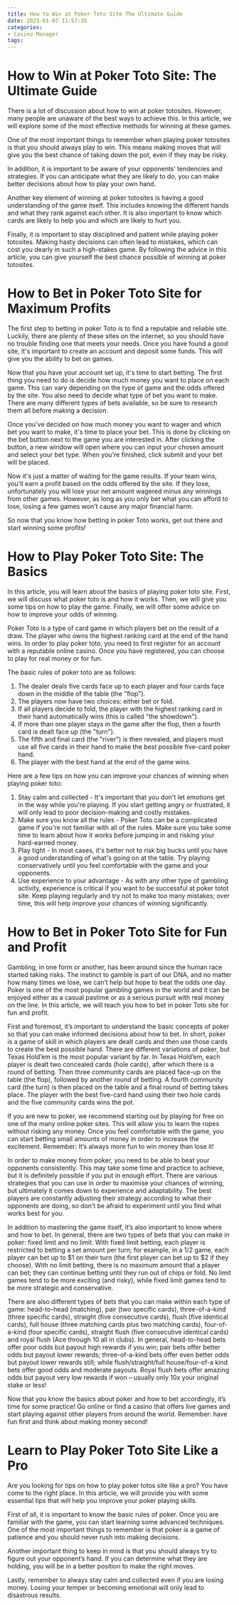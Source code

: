 ```yaml
---
title: How to Win at Poker Toto Site The Ultimate Guide 
date: 2023-01-07 11:57:35
categories:
- Casino Manager
tags:
---
```



#  How to Win at Poker Toto Site: The Ultimate Guide 

There is a lot of discussion about how to win at poker totosites. However, many people are unaware of the best ways to achieve this. In this article, we will explore some of the most effective methods for winning at these games.

One of the most important things to remember when playing poker totosites is that you should always play to win. This means making moves that will give you the best chance of taking down the pot, even if they may be risky.

In addition, it is important to be aware of your opponents’ tendencies and strategies. If you can anticipate what they are likely to do, you can make better decisions about how to play your own hand.

Another key element of winning at poker totosites is having a good understanding of the game itself. This includes knowing the different hands and what they rank against each other. It is also important to know which cards are likely to help you and which are likely to hurt you.

Finally, it is important to stay disciplined and patient while playing poker totosites. Making hasty decisions can often lead to mistakes, which can cost you dearly in such a high-stakes game. By following the advice in this article, you can give yourself the best chance possible of winning at poker totosites.

#  How to Bet in Poker Toto Site for Maximum Profits 

The first step to betting in poker Toto is to find a reputable and reliable site. Luckily, there are plenty of these sites on the internet, so you should have no trouble finding one that meets your needs. Once you have found a good site, it's important to create an account and deposit some funds. This will give you the ability to bet on games.

Now that you have your account set up, it's time to start betting. The first thing you need to do is decide how much money you want to place on each game. This can vary depending on the type of game and the odds offered by the site. You also need to decide what type of bet you want to make. There are many different types of bets available, so be sure to research them all before making a decision.

Once you've decided on how much money you want to wager and which bet you want to make, it's time to place your bet. This is done by clicking on the bet button next to the game you are interested in. After clicking the button, a new window will open where you can input your chosen amount and select your bet type. When you're finished, click submit and your bet will be placed.

Now it's just a matter of waiting for the game results. If your team wins, you'll earn a profit based on the odds offered by the site. If they lose, unfortunately you will lose your net amount wagered minus any winnings from other games. However, as long as you only bet what you can afford to lose, losing a few games won't cause any major financial harm.

So now that you know how betting in poker Toto works, get out there and start winning some profits!

#  How to Play Poker Toto Site: The Basics 

In this article, you will learn about the basics of playing poker toto site. First, we will discuss what poker toto is and how it works. Then, we will give you some tips on how to play the game. Finally, we will offer some advice on how to improve your odds of winning.

Poker Toto is a type of card game in which players bet on the result of a draw. The player who owns the highest ranking card at the end of the hand wins. In order to play poker toto, you need to first register for an account with a reputable online casino. Once you have registered, you can choose to play for real money or for fun.

The basic rules of poker toto are as follows: 

1) The dealer deals five cards face up to each player and four cards face down in the middle of the table (the "flop"). 
2) The players now have two choices: either bet or fold. 
3) If all players decide to fold, the player with the highest ranking card in their hand automatically wins (this is called "the showdown"). 
4) If more than one player stays in the game after the flop, then a fourth card is dealt face up (the "turn"). 
5) The fifth and final card (the "river") is then revealed, and players must use all five cards in their hand to make the best possible five-card poker hand. 
6) The player with the best hand at the end of the game wins.

Here are a few tips on how you can improve your chances of winning when playing poker toto: 

1) Stay calm and collected - It's important that you don't let emotions get in the way while you're playing. If you start getting angry or frustrated, it will only lead to poor decision-making and costly mistakes. 
2) Make sure you know all the rules - Poker Toto can be a complicated game if you're not familiar with all of the rules. Make sure you take some time to learn about how it works before jumping in and risking your hard-earned money. 
3) Play tight - In most cases, it's better not to risk big bucks until you have a good understanding of what's going on at the table. Try playing conservatively until you feel comfortable with the game and your opponents. 
4) Use experience to your advantage - As with any other type of gambling activity, experience is critical if you want to be successful at poker totot site. Keep playing regularly and try not to make too many mistakes; over time, this will help improve your chances of winning significantly.

#  How to Bet in Poker Toto Site for Fun and Profit 

Gambling, in one form or another, has been around since the human race started taking risks. The instinct to gamble is part of our DNA, and no matter how many times we lose, we can’t help but hope to beat the odds one day. Poker is one of the most popular gambling games in the world and it can be enjoyed either as a casual pastime or as a serious pursuit with real money on the line. In this article, we will teach you how to bet in poker Toto site for fun and profit.

First and foremost, it’s important to understand the basic concepts of poker so that you can make informed decisions about how to bet. In short, poker is a game of skill in which players are dealt cards and then use those cards to create the best possible hand. There are different variations of poker, but Texas Hold’em is the most popular variant by far. In Texas Hold’em, each player is dealt two concealed cards (hole cards), after which there is a round of betting. Then three community cards are placed face-up on the table (the flop), followed by another round of betting. A fourth community card (the turn) is then placed on the table and a final round of betting takes place. The player with the best five-card hand using their two hole cards and the five community cards wins the pot.

If you are new to poker, we recommend starting out by playing for free on one of the many online poker sites. This will allow you to learn the ropes without risking any money. Once you feel comfortable with the game, you can start betting small amounts of money in order to increase the excitement. Remember: It’s always more fun to win money than lose it!

In order to make money from poker, you need to be able to beat your opponents consistently. This may take some time and practice to achieve, but it is definitely possible if you put in enough effort. There are various strategies that you can use in order to maximise your chances of winning, but ultimately it comes down to experience and adaptability. The best players are constantly adjusting their strategy according to what their opponents are doing, so don’t be afraid to experiment until you find what works best for you.

In addition to mastering the game itself, it’s also important to know where and how to bet. In general, there are two types of bets that you can make in poker: fixed limit and no limit. With fixed limit betting, each player is restricted to betting a set amount per turn; for example, in a $1/$2 game, each player can bet up to $1 on their turn (the first player can bet up to $2 if they choose). With no limit betting, there is no maximum amount that a player can bet; they can continue betting until they run out of chips or fold. No limit games tend to be more exciting (and risky), while fixed limit games tend to be more strategic and conservative.

There are also different types of bets that you can make within each type of game: head-to-head (matching), pair (two specific cards), three-of-a-kind (three specific cards), straight (five consecutive cards), flush (five identical cards), full house (three matching cards plus two matching cards), four-of-a-kind (four specific cards), straight flush (five consecutive identical cards) and royal flush (Ace through 10 all in clubs). In general, head-to-head bets offer poor odds but payout high rewards if you win; pair bets offer better odds but payout lower rewards; three-of-a-kind bets offer even better odds but payout lower rewards still; while flush/straight/full house/four-of-a kind bets offer good odds and moderate payouts. Royal flush bets offer amazing odds but payout very low rewards if won – usually only 10x your original stake or less!

Now that you know the basics about poker and how to bet accordingly, it’s time for some practice! Go online or find a casino that offers live games and start playing against other players from around the world. Remember: have fun first and think about making money second!

#  Learn to Play Poker Toto Site Like a Pro

Are you looking for tips on how to play poker totos site like a pro? You have come to the right place. In this article, we will provide you with some essential tips that will help you improve your poker playing skills.

First of all, it is important to know the basic rules of poker. Once you are familiar with the game, you can start learning some advanced techniques. One of the most important things to remember is that poker is a game of patience and you should never rush into making decisions.

Another important thing to keep in mind is that you should always try to figure out your opponent’s hand. If you can determine what they are holding, you will be in a better position to make the right moves.

Lastly, remember to always stay calm and collected even if you are losing money. Losing your temper or becoming emotional will only lead to disastrous results.